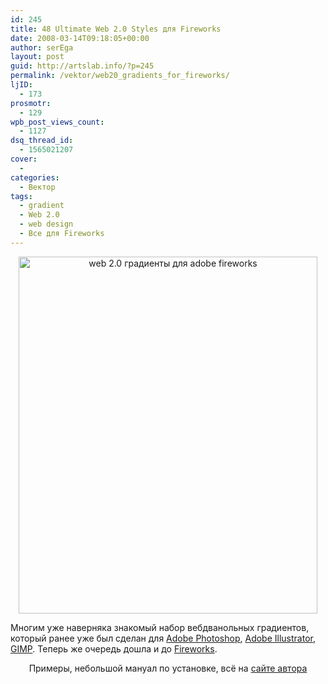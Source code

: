 ```yaml
---
id: 245
title: 48 Ultimate Web 2.0 Styles для Fireworks
date: 2008-03-14T09:18:05+00:00
author: serEga
layout: post
guid: http://artslab.info/?p=245
permalink: /vektor/web20_gradients_for_fireworks/
ljID:
  - 173
prosmotr:
  - 129
wpb_post_views_count:
  - 1127
dsq_thread_id:
  - 1565021207
cover:
  - 
categories:
  - Вектор
tags:
  - gradient
  - Web 2.0
  - web design
  - Все для Fireworks
---
```

<p style="text-align: center">
  <img src="http://artslab.info/wp-content/uploads/web20styles-new-for-web.png" alt="web 2.0 градиенты для adobe fireworks" height="571" width="478" />
</p>

Многим уже наверняка знакомый набор вебдванольных градиентов, который ранее уже был сделан для <a href="http://www.dezinerfolio.com/2007/05/06/ultimate-web-20-layer-styles/" title="web 2.0 gradients for photoshop скачать" target="_blank">Adobe Photoshop</a>, <a href="http://artslab.info/?p=154" title="web 2.0 градиенты для adobe illustrator" target="_blank">Adobe Illustrator</a>, <a href="http://artslab.info/?p=61" title="скачать web 2.0 градиенты для GIMP" target="_blank">GIMP</a>. Теперь же очередь дошла и до <a href="http://www.2expertsdesign.com/2008/02/27/48-ultimate-web-20-styles-for-fireworks/" title="download web 2.0 gradients for Fireworks" target="_blank">Fireworks</a>.

<p style="text-align: center">
  Примеры, небольшой мануал по установке, всё на <a href="http://www.2expertsdesign.com/2008/02/27/48-ultimate-web-20-styles-for-fireworks/" target="_blank">сайте автора</a>
</p>